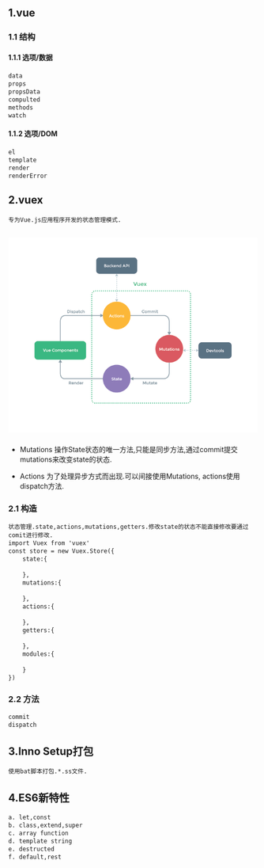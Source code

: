 ## 1.vue
### 1.1 结构
#### 1.1.1 选项/数据
    data
    props
    propsData
    compulted
    methods
    watch

#### 1.1.2 选项/DOM
    el
    template
    render
    renderError
    

## 2.vuex
    专为Vue.js应用程序开发的状态管理模式.
![Vuex的操作模型](./img/vuex_1.png)
---    
- Mutations 
    操作State状态的唯一方法,只能是同步方法,通过commit提交mutations来改变state的状态.

- Actions
    为了处理异步方式而出现.可以间接使用Mutations, actions使用dispatch方法.

### 2.1 构造
    状态管理.state,actions,mutations,getters.修改state的状态不能直接修改要通过comit进行修改.
    import Vuex from 'vuex'
    const store = new Vuex.Store({
        state:{

        },
        mutations:{

        },
        actions:{

        },
        getters:{

        },
        modules:{
            
        }
    })
### 2.2 方法
    commit
    dispatch

## 3.Inno Setup打包
    使用bat脚本打包.*.ss文件.

## 4.ES6新特性
    a. let,const
    b. class,extend,super
    c. array function
    d. template string
    e. destructed
    f. default,rest
